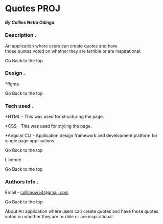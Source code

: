 # Quotes PROJ

##### By Collins Netia Odinga


### Description .
<p>An application where users can create quotes and have<br> those quotes voted on whether they are terrible or are inspirational.</p>

Go Back to the top

### Design .
 *figma

 Go Back to the top

### Tech used .

*HTML - This was used for structuring the page.

*CSS - This was used for styling the page.

*Angular CLI - Application design framework and development platform for single page applications

Go Back to the top

Licence

Go Back to the top

### Authors Info .


Email - collimow54@gmail.com

Go Back to the top

About
An application where users can create quotes and have those quotes voted on whether they are terrible or are inspirational.


